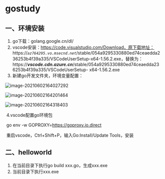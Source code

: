 # gostudy

## 一、环境安装

1. go下载：golang.google.cn/dl/
2. vscode安装：https://code.visualstudio.com/Download，原下载地址：	https://*`az764295.vo.msecnd.net`*/stable/054a9295330880ed74ceaedda236253b4f39a335/VSCodeUserSetup-x64-1.56.2.exe，替换为：https://***vscode.cdn.azure.cn***/stable/054a9295330880ed74ceaedda236253b4f39a335/VSCodeUserSetup- x64-1.56.2.exe
3. 新建go开发文件夹，环境变量配置：

![image-20210602164027292](C:\Users\wuj\AppData\Roaming\Typora\typora-user-images\image-20210602164027292.png)

![image-20210602164201464](C:\Users\wuj\AppData\Roaming\Typora\typora-user-images\image-20210602164201464.png)

![image-20210602164318403](C:\Users\wuj\AppData\Roaming\Typora\typora-user-images\image-20210602164318403.png)

​    4.vscode配置go环境包

​	   go env -w GOPROXY=https://goproxy.io,direct

​	   重启vscode，Ctrl+Shift+P，输入Go:Install/Update Tools，安装

## 二、helloworld

1. 在当前目录下执行go build xxx.go，生成xxx.exe
2. 当前目录下执行xxx.exe

